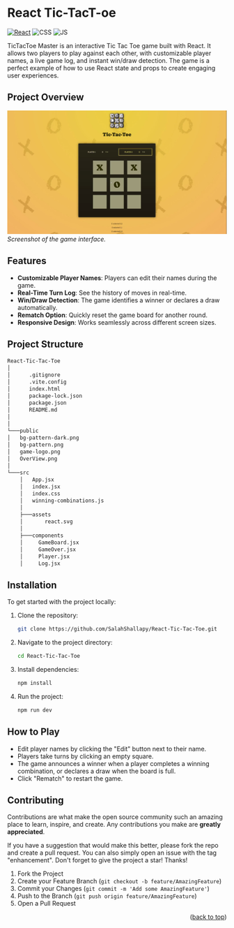 # React Tic-TacT-oe

[![React](https://img.shields.io/badge/react-%2320232a.svg?style=for-the-badge&logo=react&logoColor=%2361DAFB)](https://react.dev/)
![CSS](https://img.shields.io/badge/CSS3-1572B6?style=for-the-badge&logo=css3&logoColor=white)
![JS](https://img.shields.io/badge/JavaScript-F7DF1E?style=for-the-badge&logo=javascript&logoColor=black)

TicTacToe Master is an interactive Tic Tac Toe game built with React. It allows two players to play against each other, with customizable player names, a live game log, and instant win/draw detection. The game is a perfect example of how to use React state and props to create engaging user experiences.

## Project Overview

![Tic Tac Toe Game Screenshot](./public/OverView.png)  
_Screenshot of the game interface._

## Features

- **Customizable Player Names**: Players can edit their names during the game.
- **Real-Time Turn Log**: See the history of moves in real-time.
- **Win/Draw Detection**: The game identifies a winner or declares a draw automatically.
- **Rematch Option**: Quickly reset the game board for another round.
- **Responsive Design**: Works seamlessly across different screen sizes.

## Project Structure

```
React-Tic-Tac-Toe
│
│      .gitignore
│      .vite.config
│      index.html
│      package-lock.json
│      package.json
│      README.md
│
│
└───public
│   bg-pattern-dark.png
│   bg-pattern.png
│   game-logo.png
│   OverView.png
│
└───src
    │   App.jsx
    │   index.jsx
    │   index.css
    │   winning-combinations.js
    │
    ├───assets
    │       react.svg
    │
    ├───components
    │     GameBoard.jsx
    │     GameOver.jsx
    │     Player.jsx
    │     Log.jsx
```

## Installation

To get started with the project locally:

1. Clone the repository:
   ```bash
   git clone https://github.com/SalahShallapy/React-Tic-Tac-Toe.git
   ```
2. Navigate to the project directory:
   ```bash
   cd React-Tic-Tac-Toe
   ```
3. Install dependencies:
   ```bash
   npm install
   ```
4. Run the project:
   ```bash
   npm run dev
   ```

## How to Play

- Edit player names by clicking the "Edit" button next to their name.
- Players take turns by clicking an empty square.
- The game announces a winner when a player completes a winning combination, or declares a draw when the board is full.
- Click "Rematch" to restart the game.

## Contributing

Contributions are what make the open source community such an amazing place to learn, inspire, and create. Any contributions you make are **greatly appreciated**.

If you have a suggestion that would make this better, please fork the repo and create a pull request. You can also simply open an issue with the tag "enhancement".
Don't forget to give the project a star! Thanks!

1. Fork the Project
2. Create your Feature Branch (`git checkout -b feature/AmazingFeature`)
3. Commit your Changes (`git commit -m 'Add some AmazingFeature'`)
4. Push to the Branch (`git push origin feature/AmazingFeature`)
5. Open a Pull Request

<p align="right">(<a href="#top">back to top</a>)</p>
